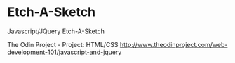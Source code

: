 # Etch-A-Sketch
Javascript/JQuery Etch-A-Sketch


The Odin Project - Project: HTML/CSS
http://www.theodinproject.com/web-development-101/javascript-and-jquery
